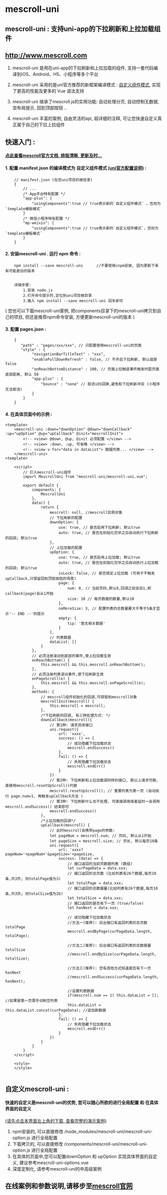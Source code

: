 # mescroll-uni
## mescroll-uni : 支持uni-app的下拉刷新和上拉加载组件
## http://www.mescroll.com
1. mescroll-uni 是用在uni-app的下拉刷新和上拉加载的组件, 支持一套代码编译到iOS、Android、H5、小程序等多个平台

2. mescroll-uni 采用的是uni官方推荐的新框架编译模式 : <a href="https://ask.dcloud.net.cn/article/35843" target="_blank">自定义组件模式</a>, 实现了更高的性能及更多的 Vue 语法支持

3. mescroll-uni 继承了mescroll.js的实用功能: 自动处理分页, 自动控制无数据, 空布局提示, 回到顶部按钮 ..

4. mescroll-uni 丰富的案例, 自由灵活的api, 超详细的注释, 可让您快速自定义真正属于自己的下拉上拉组件
		

## 快速入门 :

#### <a href="http://www.mescroll.com/uni.html" target="_blank">点此查看mescroll官方文档, 排版清晰, 更新及时...</a> 

#### 1. 配置 manifest.json 的编译模式为 自定义组件模式 <a href="https://ask.dcloud.net.cn/article/35843" target="_blank">(uni官方配置说明)</a> :
```
    // manifest.json (在您uni项目的根目录) 
	{    
		// ...
		/* App平台特有配置 */   
		"app-plus": {    
			"usingComponents":true // true表示新的`自定义组件模式` ，否则为`template模板模式`
		}    
		/* 微信小程序特有配置 */
		"mp-weixin": {    
			"usingComponents":true // true表示新的`自定义组件模式`，否则为`template模板模式`
		}    
	}
```  


#### 2. 安装mescroll-uni . 运行 npm 命令 :
```
    npm install --save mescroll-uni      //不要使用cnpm安装, 因为更新下来有可能是旧的版本
	

	详细步骤:
		1.安装 node.js
		2.打开命令提示符,定位到uni项目根目录
		3.输入 npm install --save mescroll-uni 回车即可 
```  
( 您也可以下载mescroll-uni案例, 把components目录下的mescroll-uni拷贝到自己的项目, 但还是推荐npm命令安装, 方便更新mescroll-uni的版本 )


#### 3. 配置 pages.json :
```
    {
	   "path" : "pages/xxx/xxx", // 只配置使用mescroll-uni的页面
	   "style" : {
			"navigationBarTitleText" : "xxx",
			"enablePullDownRefresh" : false, // 不开启下拉刷新, 默认就是false
			"onReachBottomDistance" : 100, // 页面上拉触底事件触发时距页面底部距离, 默认 50
			"app-plus" : {
				"bounce" : "none" // 取消iOS回弹,避免和下拉刷新冲突 (小程序无法取消)
			}
		}
	}
```  

#### 4. 在具体页面中的示例 :  
```
<template>
	<mescroll-uni :down="downOption" @down="downCallback" :up="upOption" @up="upCallback" @init="mescrollInit">
		<!-- <view> @down, @up, @init 必须配置 </view> -->
		<!-- <view> :down, :up, 可省略 </view> -->
		<!-- <view v-for="data in dataList"> 数据列表... </view> -->
	</mescroll-uni>
<template>

	<script>
		// 引入mescroll-uni组件
		import MescrollUni from "mescroll-uni/mescroll-uni.vue";
		
		export default {
			components: {
				MescrollUni
			},
			data() {
				return {
					mescroll: null, //mescroll实例对象
					// 下拉刷新的配置
					downOption: { 
						use: true, // 是否启用下拉刷新; 默认true
						auto: true, // 是否在初始化完毕之后自动执行下拉刷新的回调; 默认true
					},
					// 上拉加载的配置
					upOption: {
						use: true, // 是否启用上拉加载; 默认true
						auto: true, // 是否在初始化完毕之后自动执行上拉加载的回调; 默认true
						isLock: false, // 是否锁定上拉加载 (可用于不触发upCallback,只保留回到顶部按钮的场景)
						page: {
							num: 0, // 当前页码,默认0,回调之前会加1,即callback(page)会从1开始
							size: 10 // 每页数据的数量,默认10
						},
						noMoreSize: 3, // 配置列表的总数量要大于等于5条才显示'-- END --'的提示
						empty: {
							tip: '暂无相关数据'
						}
					},
					// 列表数据
					dataList: []
				}
			},
			// 必须注册滚动到底部的事件,使上拉加载生效
			onReachBottom() {
				this.mescroll && this.mescroll.onReachBottom();
			},
			// 必须注册列表滚动事件,使下拉刷新生效
			onPageScroll(e) {
				this.mescroll && this.mescroll.onPageScroll(e);
			},
			methods: {
				// mescroll组件初始化的回调,可获取到mescroll对象
				mescrollInit(mescroll) {
					this.mescroll = mescroll;
				},
				/*下拉刷新的回调, 有三种处理方式: */
				downCallback(mescroll){
					// 第1种: 请求具体接口
					uni.request({
						url: 'xxxx',
						success: () => {
							// 成功隐藏下拉加载状态
							mescroll.endSuccess()
						},
						fail: () => {
							// 失败隐藏下拉加载状态
							mescroll.endErr()
						}
					})
					// 第2种: 下拉刷新和上拉加载调同样的接口, 那以上请求可删, 直接用mescroll.resetUpScroll()代替
					mescroll.resetUpScroll(); // 重置列表为第一页 (自动执行 page.num=1, 再触发upCallback方法 )
					// 第3种: 下拉刷新什么也不处理, 可直接调用或者延时一会调用 mescroll.endSuccess() 结束即可
					mescroll.endSuccess()
				},
				/*上拉加载的回调*/
				upCallback(mescroll) {
					// 此时mescroll会携带page的参数:
					let pageNum = mescroll.num; // 页码, 默认从1开始
					let pageSize = mescroll.size; // 页长, 默认每页10条
					uni.request({
						url: 'xxxx?pageNum='+pageNum+'&pageSize='+pageSize,
						success: (data) => {
							// 接口返回的当前页数据列表 (数组)
							let curPageData = data.xxx; 
							// 接口返回的总页数 (比如列表有26个数据,每页10条,共3页; 则totalPage值为3)
							let totalPage = data.xxx; 
							// 接口返回的总数据量(比如列表有26个数据,每页10条,共3页; 则totalSize值为26)
							let totalSize = data.xxx; 
							// 接口返回的是否有下一页 (true/false)
							let hasNext = data.xxx; 
							
							// 成功隐藏下拉加载状态
							//方法一(推荐): 后台接口有返回列表的总页数 totalPage
							mescroll.endByPage(curPageData.length, totalPage); 
							
							//方法二(推荐): 后台接口有返回列表的总数据量 totalSize
							//mescroll.endBySize(curPageData.length, totalSize); 
							
							//方法三(推荐): 您有其他方式知道是否有下一页 hasNext
							//mescroll.endSuccess(curPageData.length, hasNext); 
							
							//设置列表数据
							if(mescroll.num == 1) this.dataList = []; //如果是第一页需手动制空列表
							this.dataList = this.dataList.concat(curPageData); //追加新数据
						},
						fail: () => {
							// 失败隐藏下拉加载状态
							mescroll.endErr()
						}
					})
				}
			}
		}
	</script>

	<style>
	</style>
	   	
```  

## 自定义mescroll-uni :

#### 快速的自定义是mescroll-uni的优势, 您可以随心所欲的进行全局配置 和 在具体界面的自定义
 <a href="http://stream.cdn.aliyun.dcloud.net.cn/marketplace/43dc2f00-66aa-11e9-945e-e3c4c1708066/plugin.zip?v=666666" target="_blank">(请先点击本界面左上角的下载, 查看完整的演示案例)</a>
1. npm安装的, 可以直接修改 /node_modules/mescroll-uni/mescroll-uni-option.js 进行全局配置
2. 下载拷贝的, 可以直接修改 /components/mescroll-uni/mescroll-uni-option.js 进行全局配置
3. 在具体的页面中,您可以配置downOption 和 upOption 实现具体界面的自定义, 建议参考mescroll-uni-options.vue
4. 深度定制化, 请参考mescroll-uni的中高级案例

## 在线案例和参数说明,请移步至<a href="http://www.mescroll.com">mescroll官网</a>